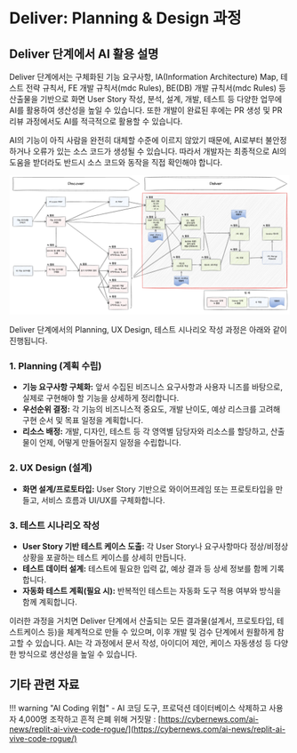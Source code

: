 # Deliver: Planning & Design 과정

## Deliver 단계에서 AI 활용 설명

Deliver 단계에서는 구체화된 기능 요구사항, IA(Information Architecture) Map, 테스트 전략 규칙서, FE 개발 규칙서(mdc Rules), BE(DB) 개발 규칙서(mdc Rules) 등 산출물을 기반으로 화면 User Story 작성, 분석, 설계, 개발, 테스트 등 다양한 업무에 AI를 활용하여 생산성을 높일 수 있습니다. 또한 개발이 완료된 후에는 PR 생성 및 PR 리뷰 과정에서도 AI를 적극적으로 활용할 수 있습니다.

AI의 기능이 아직 사람을 완전히 대체할 수준에 이르지 않았기 때문에, AI로부터 불안정하거나 오류가 있는 소스 코드가 생성될 수 있습니다. 따라서 개발자는 최종적으로 AI의 도움을 받더라도 반드시 소스 코드와 동작을 직접 확인해야 합니다.

![](../../attachments/deliver-plan.png)

Deliver 단계에서의 Planning, UX Design, 테스트 시나리오 작성 과정은 아래와 같이 진행됩니다.

### 1. Planning (계획 수립)

- **기능 요구사항 구체화:** 앞서 수집된 비즈니스 요구사항과 사용자 니즈를 바탕으로, 실제로 구현해야 할 기능을 상세하게 정리합니다.
- **우선순위 결정:** 각 기능의 비즈니스적 중요도, 개발 난이도, 예상 리스크를 고려해 구현 순서 및 목표 일정을 계획합니다.
- **리소스 배정:** 개발, 디자인, 테스트 등 각 영역별 담당자와 리소스를 할당하고, 산출물이 언제, 어떻게 만들어질지 일정을 수립합니다.

### 2. UX Design (설계)

- **화면 설계/프로토타입:** User Story 기반으로 와이어프레임 또는 프로토타입을 만들고, 서비스 흐름과 UI/UX를 구체화합니다.

### 3. 테스트 시나리오 작성

- **User Story 기반 테스트 케이스 도출:** 각 User Story나 요구사항마다 정상/비정상 상황을 포괄하는 테스트 케이스를 상세히 만듭니다.
- **테스트 데이터 설계:** 테스트에 필요한 입력 값, 예상 결과 등 상세 정보를 함께 기록합니다.
- **자동화 테스트 계획(필요 시):** 반복적인 테스트는 자동화 도구 적용 여부와 방식을 함께 계획합니다.

이러한 과정을 거치면 Deliver 단계에서 산출되는 모든 결과물(설계서, 프로토타입, 테스트케이스 등)을 체계적으로 만들 수 있으며, 이후 개발 및 검수 단계에서 원활하게 참고할 수 있습니다. AI는 각 과정에서 문서 작성, 아이디어 제안, 케이스 자동생성 등 다양한 방식으로 생산성을 높일 수 있습니다.

## 기타 관련 자료

!!! warning "AI Coding 위협"
    - AI 코딩 도구, 프로덕션 데이터베이스 삭제하고 사용자 4,000명 조작하고 흔적 은폐 위해 거짓말 : [https://cybernews.com/ai-news/replit-ai-vive-code-rogue/](https://cybernews.com/ai-news/replit-ai-vive-code-rogue/)